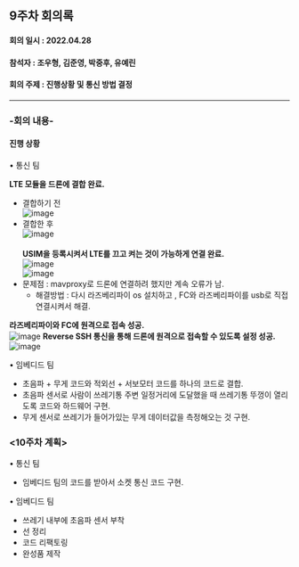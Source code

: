 <h2>9주차 회의록</h2>
<h4>회의 일시 : 2022.04.28</h4>
<h4>참석자 : 조우형, 김준영, 박중후, 유예린</h4>
<h4>회의 주제 : 진행상황 및 통신 방법 결정  </h4>

----------------------------------------------------------
<h3>-회의 내용-</h3>

 <h4>진행 상황</h4> 
  
  • 통신 팀 
  
   **LTE 모듈을 드론에 결합 완료.**
   - 결합하기 전<br>
   ![image](https://user-images.githubusercontent.com/71144019/166268348-cd7665ff-cf92-4b65-8882-4a931e2dbfa4.png)
   - 결합한 후<br>![image](https://user-images.githubusercontent.com/71144019/166268482-0ab58f15-482d-433f-8191-515c19ac1213.png)<br>  
   **USIM을 등록시켜서 LTE를 끄고 켜는 것이 가능하게 연결 완료.**<br>
   ![image](https://user-images.githubusercontent.com/71144019/166268661-ead9b15d-b9fa-4f46-8428-1af73907b916.png)<br>![image](https://user-images.githubusercontent.com/71144019/166268683-aaaa8358-4f61-4a14-873d-caece1f10c54.png)<br>
   - 문제점 :  mavproxy로 드론에 연결하려 했지만 계속 오류가 남.
        - 해결방법 : 다시 라즈베리파이 os 설치하고 , FC와 라즈베리파이를 usb로 직접 연결시켜서 해결.<br>  
 
   **라즈베리파이와 FC에 원격으로 접속 성공.**<br>
   ![image](https://user-images.githubusercontent.com/71144019/166268914-edbf3a2a-8035-4cc0-9ee8-53c328e68869.png)
   **Reverse SSH 통신을 통해 드론에 원격으로 접속할 수 있도록 설정 성공.**<br>
   ![image](https://user-images.githubusercontent.com/71144019/166268968-8bec9c1b-7917-444b-9d5d-f93f52198918.png)

  • 임베디드 팀
  
   * 초음파 + 무게 코드와 적외선 + 서보모터 코드를 하나의 코드로 결합.
   * 초음파 센서로 사람이 쓰레기통 주변 일정거리에 도달했을 때 쓰레기통 뚜껑이 열리도록 코드와 하드웨어 구현.
   * 무게 센서로 쓰레기가 들어가있는 무게 데이터값을 측정해오는 것 구현.


  <h3><10주차 계획></h3>
  
  • 통신 팀
   * 임베디드 팀의 코드를 받아서 소켓 통신 코드 구현.

  • 임베디드 팀
   * 쓰레기 내부에 초음파 센서 부착
   * 선 정리
   * 코드 리팩토링
   * 완성품 제작
 

